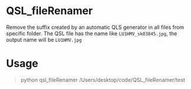 # QSL_fileRenamer
Remove the suffix created by an automatic QLS generator in all files from specific folder.
The QSL file has the name like `LU1HMV_sk03845.jpg`, the output name will be `LU1HMV.jpg`

# Usage
> python qsl_fileRenamer /Users/desktop/code/QSL_fileRenamer/test

